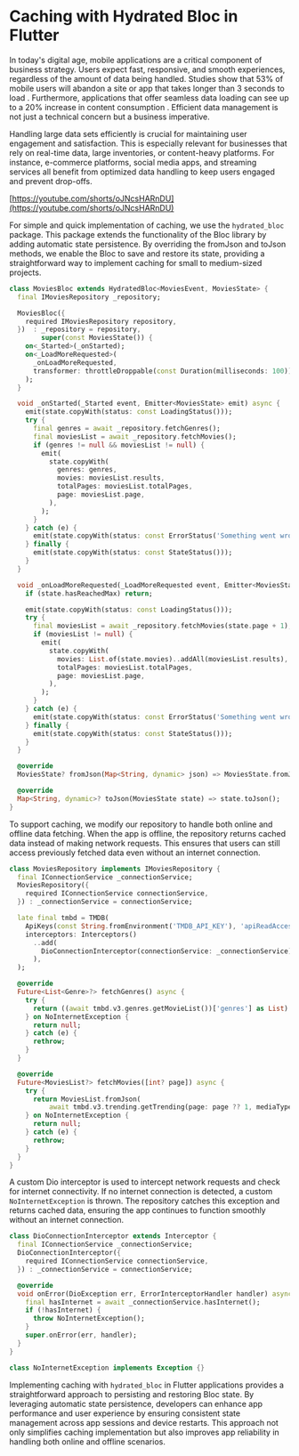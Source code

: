 # Caching with Hydrated Bloc in Flutter

In today's digital age, mobile applications are a critical component of business strategy. Users expect fast, responsive, and smooth experiences, regardless of the amount of data being handled. Studies show that 53% of mobile users will abandon a site or app that takes longer than 3 seconds to load . Furthermore, applications that offer seamless data loading can see up to a 20% increase in content consumption . Efficient data management is not just a technical concern but a business imperative.

Handling large data sets efficiently is crucial for maintaining user engagement and satisfaction. This is especially relevant for businesses that rely on real-time data, large inventories, or content-heavy platforms. For instance, e-commerce platforms, social media apps, and streaming services all benefit from optimized data handling to keep users engaged and prevent drop-offs.

[https://youtube.com/shorts/oJNcsHARnDU](https://youtube.com/shorts/oJNcsHARnDU)

For simple and quick implementation of caching, we use the `hydrated_bloc` package. This package extends the functionality of the Bloc library by adding automatic state persistence. By overriding the fromJson and toJson methods, we enable the Bloc to save and restore its state, providing a straightforward way to implement caching for small to medium-sized projects.

```dart
class MoviesBloc extends HydratedBloc<MoviesEvent, MoviesState> {
  final IMoviesRepository _repository;

  MoviesBloc({
    required IMoviesRepository repository,
  })  : _repository = repository,
        super(const MoviesState()) {
    on<_Started>(_onStarted);
    on<_LoadMoreRequested>(
      _onLoadMoreRequested,
      transformer: throttleDroppable(const Duration(milliseconds: 100)),
    );
  }

  void _onStarted(_Started event, Emitter<MoviesState> emit) async {
    emit(state.copyWith(status: const LoadingStatus()));
    try {
      final genres = await _repository.fetchGenres();
      final moviesList = await _repository.fetchMovies();
      if (genres != null && moviesList != null) {
        emit(
          state.copyWith(
            genres: genres,
            movies: moviesList.results,
            totalPages: moviesList.totalPages,
            page: moviesList.page,
          ),
        );
      }
    } catch (e) {
      emit(state.copyWith(status: const ErrorStatus('Something went wrong')));
    } finally {
      emit(state.copyWith(status: const StateStatus()));
    }
  }

  void _onLoadMoreRequested(_LoadMoreRequested event, Emitter<MoviesState> emit) async {
    if (state.hasReachedMax) return;

    emit(state.copyWith(status: const LoadingStatus()));
    try {
      final moviesList = await _repository.fetchMovies(state.page + 1);
      if (moviesList != null) {
        emit(
          state.copyWith(
            movies: List.of(state.movies)..addAll(moviesList.results),
            totalPages: moviesList.totalPages,
            page: moviesList.page,
          ),
        );
      }
    } catch (e) {
      emit(state.copyWith(status: const ErrorStatus('Something went wrong')));
    } finally {
      emit(state.copyWith(status: const StateStatus()));
    }
  }

  @override
  MoviesState? fromJson(Map<String, dynamic> json) => MoviesState.fromJson(json);

  @override
  Map<String, dynamic>? toJson(MoviesState state) => state.toJson();
}
```
To support caching, we modify our repository to handle both online and offline data fetching. When the app is offline, the repository returns cached data instead of making network requests. This ensures that users can still access previously fetched data even without an internet connection.
```dart
class MoviesRepository implements IMoviesRepository {
  final IConnectionService _connectionService;
  MoviesRepository({
    required IConnectionService connectionService,
  }) : _connectionService = connectionService;

  late final tmbd = TMDB(
    ApiKeys(const String.fromEnvironment('TMDB_API_KEY'), 'apiReadAccessTokenv4'),
    interceptors: Interceptors()
      ..add(
        DioConnectionInterceptor(connectionService: _connectionService),
      ),
  );

  @override
  Future<List<Genre>?> fetchGenres() async {
    try {
      return ((await tmbd.v3.genres.getMovieList())['genres'] as List).map((e) => Genre.fromJson(e)).toList();
    } on NoInternetException {
      return null;
    } catch (e) {
      rethrow;
    }
  }

  @override
  Future<MoviesList?> fetchMovies([int? page]) async {
    try {
      return MoviesList.fromJson(
          await tmbd.v3.trending.getTrending(page: page ?? 1, mediaType: MediaType.movie) as Map<String, dynamic>);
    } on NoInternetException {
      return null;
    } catch (e) {
      rethrow;
    }
  }
}
```
A custom Dio interceptor is used to intercept network requests and check for internet connectivity. If no internet connection is detected, a custom `NoInternetException` is thrown. The repository catches this exception and returns cached data, ensuring the app continues to function smoothly without an internet connection.
```dart
class DioConnectionInterceptor extends Interceptor {
  final IConnectionService _connectionService;
  DioConnectionInterceptor({
    required IConnectionService connectionService,
  }) : _connectionService = connectionService;

  @override
  void onError(DioException err, ErrorInterceptorHandler handler) async {
    final hasInternet = await _connectionService.hasInternet();
    if (!hasInternet) {
      throw NoInternetException();
    }
    super.onError(err, handler);
  }
}
```
```dart
class NoInternetException implements Exception {}
```

Implementing caching with `hydrated_bloc` in Flutter applications provides a straightforward approach to persisting and restoring Bloc state. By leveraging automatic state persistence, developers can enhance app performance and user experience by ensuring consistent state management across app sessions and device restarts. This approach not only simplifies caching implementation but also improves app reliability in handling both online and offline scenarios.
